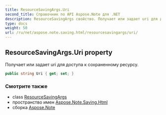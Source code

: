```yaml
---
title: ResourceSavingArgs.Uri
second_title: Справочник по API Aspose.Note для .NET
description: ResourceSavingArgs свойство. Получает или задает uri для доступа к сохраненному ресурсу.
type: docs
weight: 50
url: /ru/net/aspose.note.saving.html/resourcesavingargs/uri/
---
```

## ResourceSavingArgs.Uri property

Получает или задает uri для доступа к сохраненному ресурсу.

```csharp
public string Uri { get; set; }
```

### Смотрите также

* class [ResourceSavingArgs](../)
* пространство имен [Aspose.Note.Saving.Html](../../resourcesavingargs/)
* сборка [Aspose.Note](../../../)


